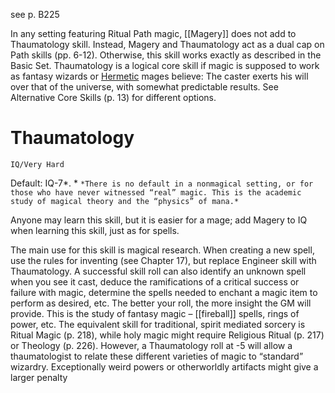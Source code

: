 see p. B225 

In any setting featuring Ritual Path magic, [[Magery]] does not add to Thaumatology skill. Instead, Magery and Thaumatology act as a dual cap on Path skills (pp. 6-12). Otherwise, this skill works exactly as described in the Basic Set. Thaumatology is a logical core skill if magic is supposed to work as fantasy wizards or [Hermetic](Hermeticism) mages believe: The caster exerts his will over that of the universe, with somewhat predictable results. See Alternative Core Skills (p. 13) for different options.

# Thaumatology 
	IQ/Very Hard 
Default: IQ-7*. * 
`*There is no default in a nonmagical setting, or for those who have never witnessed “real” magic. This is the academic study of magical theory and the “physics” of mana.*` 

Anyone may learn this skill, but it is easier for a mage; add Magery to IQ when learning this skill, just as for spells. 

The main use for this skill is magical research. When creating a new spell, use the rules for inventing (see Chapter 17), but replace Engineer skill with Thaumatology. A successful skill roll can also identify an unknown spell when you see it cast, deduce the ramifications of a critical success or failure with magic, determine the spells needed to enchant a magic item to perform as desired, etc. The better your roll, the more insight the GM will provide. This is the study of fantasy magic – [[fireball]] spells, rings of power, etc. The equivalent skill for traditional, spirit mediated sorcery is Ritual Magic (p. 218), while holy magic might require Religious Ritual (p. 217) or Theology (p. 226). However, a Thaumatology roll at -5 will allow a thaumatologist to relate these different varieties of magic to “standard” wizardry. Exceptionally weird powers or otherworldly artifacts might give a larger penalty